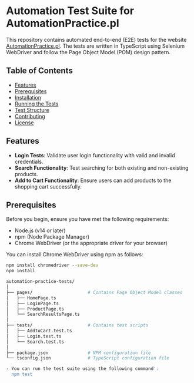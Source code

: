 # Automation Test Suite for AutomationPractice.pl

This repository contains automated end-to-end (E2E) tests for the website [AutomationPractice.pl](http://www.automationpractice.pl/index.php). The tests are written in TypeScript using Selenium WebDriver and follow the Page Object Model (POM) design pattern.

## Table of Contents

- [Features](#features)
- [Prerequisites](#prerequisites)
- [Installation](#installation)
- [Running the Tests](#running-the-tests)
- [Test Structure](#test-structure)
- [Contributing](#contributing)
- [License](#license)

## Features

- **Login Tests**: Validate user login functionality with valid and invalid credentials.
- **Search Functionality**: Test searching for both existing and non-existing products.
- **Add to Cart Functionality**: Ensure users can add products to the shopping cart successfully.

## Prerequisites

Before you begin, ensure you have met the following requirements:

- Node.js (v14 or later)
- npm (Node Package Manager)
- Chrome WebDriver (or the appropriate driver for your browser)

You can install Chrome WebDriver using npm as follows:

```bash
npm install chromedriver --save-dev
npm install

automation-practice-tests/
│
├── pages/                     # Contains Page Object Model classes
│   ├── HomePage.ts
│   ├── LoginPage.ts
│   ├── ProductPage.ts
│   └── SearchResultsPage.ts
│
├── tests/                     # Contains test scripts
│   ├── AddToCart.test.ts
│   ├── Login.test.ts
│   └── Search.test.ts
│
├── package.json               # NPM configuration file
└── tsconfig.json              # TypeScript configuration file

- You can run the test suite using the following command':
  npm test
